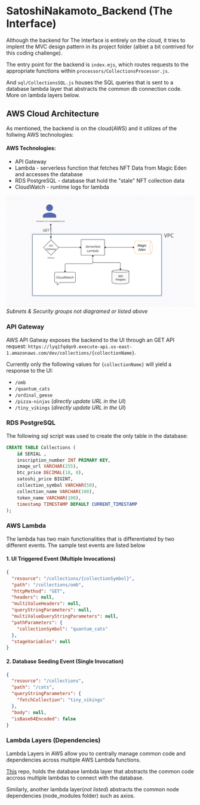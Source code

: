 # SatoshiNakamoto_Backend (The Interface)

Although the backend for The Interface is entirely on the cloud, it tries to implent the MVC design pattern in its project folder (albiet a bit contrived for this coding challenge). 

The entry point for the backend is ```index.mjs```, which routes requests to the appropriate functions within ```processors/CollectionsProcessor.js```.

And ```sql/CollectionsSQL.js``` houses the SQL queries that is sent to a database lambda layer that abstracts the common db connection code. More on lambda layers below.


## AWS Cloud Architecture

As mentioned, the backend is on the cloud(AWS) and it utilizes of the follwing AWS technologies:

#### AWS Technologies:
- API Gateway
- Lambda - serverless function that fetches NFT Data from Magic Eden and accesses the database
- RDS PostgreSQL - database that hold the "stale" NFT collection data
- CloudWatch - runtime logs for lambda

![Alt Text](./public/diagram2.png)
*Subnets & Security groups not diagramed or listed above*


### API Gateway
AWS API Gatway exposes the backend to the UI through an GET API request: ```https://lyq1fqdqn9.execute-api.us-east-1.amazonaws.com/dev/collections/{collectionName}```. 

Currently only the following values for ```{collectionName}``` will yield a response to the UI:
- ```/omb```
- ```/quantum_cats```
- ```/ordinal_geese```
- ```/pizza-ninjas``` (*directly update URL in the UI*)
- ```/tiny_vikings``` (*directly update URL in the UI*)
  

### RDS PostgreSQL
The following sql script was used to create the only table in the database:
```SQL
CREATE TABLE Collections (
    id SERIAL ,
    inscription_number INT PRIMARY KEY,
    image_url VARCHAR(255),
    btc_price DECIMAL(18, 8),
    satoshi_price BIGINT,
    collection_symbol VARCHAR(50),
    collection_name VARCHAR(100),
    token_name VARCHAR(100),
    timestamp TIMESTAMP DEFAULT CURRENT_TIMESTAMP
);
```

### AWS Lambda 

The lambda has two main functionalities that is differentiated by two different events. The sample test events are listed below

#### 1. UI Triggered Event (Multiple Invocations) 

```json
{
  "resource": "/collections/{collectionSymbol}",
  "path": "/collections/omb",
  "httpMethod": "GET",
  "headers": null,
  "multiValueHeaders": null,
  "queryStringParameters": null,
  "multiValueQueryStringParameters": null,
  "pathParameters": {
    "collectionSymbol": "quantum_cats"
  },
  "stageVariables": null
}
```

#### 2. Database Seeding Event (Single Invocation) 
```json
{
  "resource": "/collections",
  "path": "/cats",
  "queryStringParameters": {
    "fetchCollection": "tiny_vikings"
  },
  "body": null,
  "isBase64Encoded": false
}
```

### Lambda Layers (Dependencies)

Lambda Layers in AWS allow you to centrally manage common code and dependencies across multiple AWS Lambda functions.

[This](https://github.com/Munaiz123/db_lambda_layer_EasyAudit/tree/master/nodejs) repo, holds the database lambda layer that abstracts the common code accross multiple lambdas to connect with the database. 

Similarly, another lambda layer(*not listed*) abstracts the common node dependencies (node_modules folder) such as axios.  


